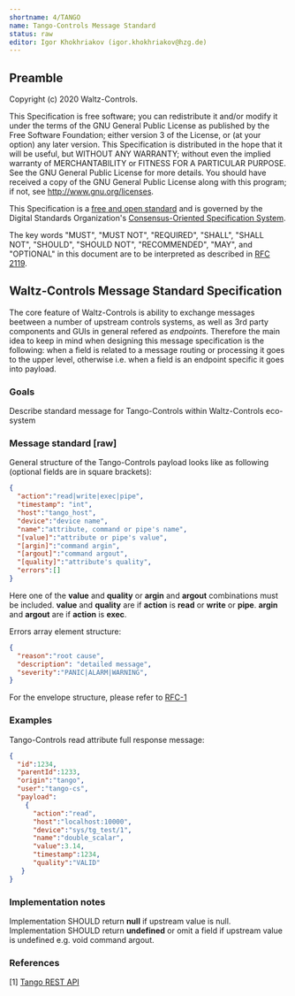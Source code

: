 ```yaml
---
shortname: 4/TANGO
name: Tango-Controls Message Standard
status: raw
editor: Igor Khokhriakov (igor.khokhriakov@hzg.de)
---
```


## Preamble

Copyright (c) 2020 Waltz-Controls.

This Specification is free software; you can redistribute it and/or modify it under the terms of the GNU General Public License as published by the Free Software Foundation; either version 3 of the License, or (at your option) any later version. This Specification is distributed in the hope that it will be useful, but WITHOUT ANY WARRANTY; without even the implied warranty of MERCHANTABILITY or FITNESS FOR A PARTICULAR PURPOSE. See the GNU General Public License for more details. You should have received a copy of the GNU General Public License along with this program; if not, see <http://www.gnu.org/licenses>.

This Specification is a [free and open standard](http://www.digistan.org/open-standard:definition) and is governed by the Digital Standards Organization's [Consensus-Oriented Specification System](http://www.digistan.org/spec:1/COSS).

The key words "MUST", "MUST NOT", "REQUIRED", "SHALL", "SHALL NOT", "SHOULD", "SHOULD NOT", "RECOMMENDED", "MAY", and "OPTIONAL" in this document are to be interpreted as described in [RFC 2119](http://tools.ietf.org/html/rfc2119).

## Waltz-Controls Message Standard Specification

The core feature of Waltz-Controls is ability to exchange messages beetween a number of upstream controls systems, as well as 3rd party components and GUIs in general refered as *endpoint*s. Therefore the main idea to keep in mind when designing this message specification is the following: when a field is related to a message routing or processing it goes to the upper level, otherwise i.e. when a field is an endpoint specific it goes into payload.


### Goals

Describe standard message for Tango-Controls within Waltz-Controls eco-system

### Message standard [raw]

General structure of the Tango-Controls payload looks like as following (optional fields are in square brackets):

```json
{
  "action":"read|write|exec|pipe",
  "timestamp": "int",
  "host":"tango_host",
  "device":"device name",
  "name":"attribute, command or pipe's name",
  "[value]":"attribute or pipe's value",
  "[argin]":"command argin",
  "[argout]":"command argout",
  "[quality]":"attribute's quality",
  "errors":[]
}
```

Here one of the **value** and **quality** or **argin** and **argout** combinations must be included.
**value** and **quality** are if **action** is **read** or **write** or **pipe**.
**argin** and **argout** are if **action** is **exec**.

Errors array element structure:

```json
{
  "reason":"root cause",
  "description": "detailed message",
  "severity":"PANIC|ALARM|WARNING",
}
```

For the envelope structure, please refer to [RFC-1](1/readme.md)

### Examples

Tango-Controls read attribute full response message:

```json
{
  "id":1234,
  "parentId":1233,
  "origin":"tango",
  "user":"tango-cs",
  "payload":
    {
      "action":"read",
      "host":"localhost:10000",
      "device":"sys/tg_test/1",
      "name":"double_scalar",
      "value":3.14,
      "timestamp":1234,
      "quality":"VALID"
   }
}
```

### Implementation notes

Implementation SHOULD return **null** if upstream value is null.
Implementation SHOULD return **undefined** or omit a field if upstream value is undefined e.g. void command argout.

### References

[1] [Tango REST API](https://github.com/tango-controls/rest-api)
